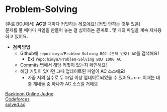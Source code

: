 # Problem-Solving

(주로 BOJ에서) **AC**할 때마다 커밋하는 레포에요! (커밋 안하는 것두 있음)
<br>문제를 풀 때마다 파일을 만들어 놓는 걸 싫어하는 관계로.. 몇 개의 파일을 계속 재사용하고 있어요.

* **검색 방법**
  * Github에 `repo:himyu/Problem-Solving BOJ (문제 번호) AC`를 검색해요!
    * Ex) `repo:himyu/Problem-Solving BOJ 1000 AC`
  * Commits 탭에서 해당 커밋이 있는지 확인해요!
  * 해당 커밋이 있다면 그때 업데이트된 파일이 AC 소스에요!
    * 가끔 저의 실수로 두 파일 이상 업데이트되었을 수 있어요..ㅠㅠ 이때는 대충 걔네들 중 하나가 AC 소스일 거에요 

[Baekjoon Online Judge](https://www.acmicpc.net/user/himyu)
<br>[Codeforces](http://codeforces.com/profile/himyu)
<br>[solved.ac](https://solved.ac/himyu)
